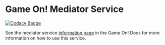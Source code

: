 # Game On! Mediator Service

[![Codacy Badge](https://api.codacy.com/project/badge/grade/0635f617e5d2455ca24ba2fe5873a1ec)](https://www.codacy.com/app/gameontext/gameon-mediator)

See the mediator service [information page](https://gameontext.gitbooks.io/gameon-gitbook/content/microservices/mediator.html) in the Game On! Docs for more information on how to use this service.